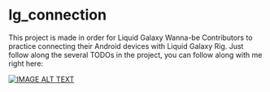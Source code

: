 # lg_connection

This project is made in order for Liquid Galaxy Wanna-be Contributors to practice connecting their Android devices with Liquid Galaxy Rig. Just follow along the several TODOs in the project, you can follow along with me right here:

[![IMAGE ALT TEXT](https://i.ytimg.com/vi/Dj26c3-Ha9A/hqdefault.jpg?sqp=-oaymwEcCNACELwBSFXyq4qpAw4IARUAAIhCGAFwAcABBg==&rs=AOn4CLBc5NyU_Ap_xhxU-a8LBtMaOPh66Q)](https://www.youtube.com/live/Dj26c3-Ha9A?feature=shared)
